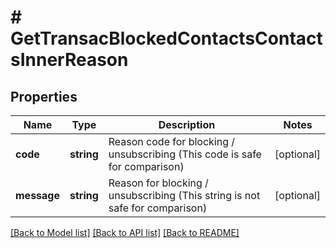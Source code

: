 # # GetTransacBlockedContactsContactsInnerReason

## Properties

Name | Type | Description | Notes
------------ | ------------- | ------------- | -------------
**code** | **string** | Reason code for blocking / unsubscribing (This code is safe for comparison) | [optional]
**message** | **string** | Reason for blocking / unsubscribing (This string is not safe for comparison) | [optional]

[[Back to Model list]](../../README.md#models) [[Back to API list]](../../README.md#endpoints) [[Back to README]](../../README.md)
